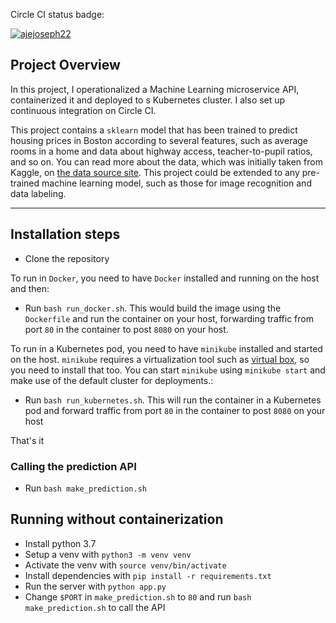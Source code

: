 Circle CI status badge: 

[![ajejoseph22](https://circleci.com/gh/ajejoseph22/supreme-funicular.svg?style=svg)](https://circleci.com/gh/ajejseph22/supreme-funicular)

## Project Overview

In this project, I operationalized a Machine Learning microservice API, containerized it and deployed to s Kubernetes cluster. I also set up continuous integration on Circle CI.

This project contains a `sklearn` model that has been trained to predict housing prices in Boston according to several features, such as average rooms in a home and data about highway access, teacher-to-pupil ratios, and so on. You can read more about the data, which was initially taken from Kaggle, on [the data source site](https://www.kaggle.com/c/boston-housing). This project could be extended to any pre-trained machine learning model, such as those for image recognition and data labeling.

---

## Installation steps
* Clone the repository

To run in `Docker`, you need to have `Docker` installed and running on the host and then:
* Run `bash run_docker.sh`. This would build the image using the `Dockerfile` and run the container on your host, forwarding traffic from port `80` in the container to post `8080` on your host.

To run in a Kubernetes pod, you need to have `minikube` installed and started on the host. `minikube` requires a virtualization tool such as [virtual box](https://www.virtualbox.org/), so you need to install that too. You can start `minikube` using `minikube start` and make use of the default cluster for deployments.:
* Run `bash run_kubernetes.sh`. This will run the container in a Kubernetes pod and forward traffic from port `80` in the container to post `8080` on your host 

That's it

### Calling the prediction API
* Run `bash make_prediction.sh`

## Running without containerization
* Install python 3.7
* Setup a venv with `python3 -m venv venv`
* Activate the venv with `source venv/bin/activate`
* Install dependencies with `pip install -r requirements.txt`
* Run the server with `python app.py`
* Change `$PORT` in `make_prediction.sh` to `80`  and run `bash make_prediction.sh` to call the API

